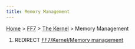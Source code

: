 ```yaml
---
title: Memory Management
---
```


[Home](Main%20Page.md) > [FF7](FF7.md) > [The Kernel](FF7/The%20Kernel.md) > Memory Management

1.  REDIRECT [FF7/Kernel/Memory management][]

  [FF7/Kernel/Memory management]: ../../Kernel/Memory%20management.md
    "wikilink"
